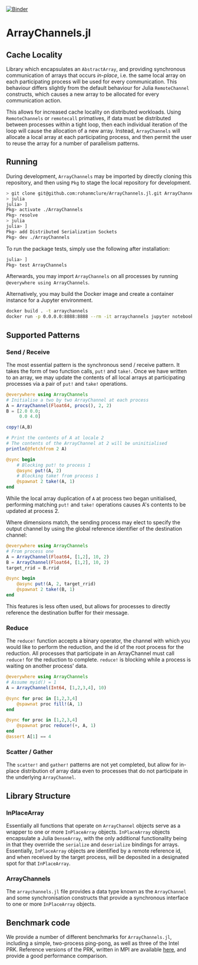 [![Binder](https://mybinder.org/badge_logo.svg)](https://mybinder.org/v2/gh/rohanmclure/ArrayChannels.jl/master)

# ArrayChannels.jl

## Cache Locality

Library which encapsulates an `AbstractArray`, and providing synchronous communication of arrays that occurs _in-place_, i.e. the same local array on each participating process will be used for every communication. This behaviour differs slightly from the default behaviour for Julia `RemoteChannel` constructs, which causes a new array to be allocated for every communication action.

This allows for increased cache locality on distributed workloads. Using `RemoteChannels` or `remotecall` primatives, if data must be distributed between processes within a tight loop, then each individual iteration of the loop will cause the allocation of a new array. Instead, `ArrayChannels` will allocate a local array at each participating process, and then permit the user to reuse the array for a number of parallelism patterns.

## Running

During development, `ArrayChannels` may be imported by directly cloning this repository, and then using `Pkg` to stage the local repository for development.

```sh
> git clone git@github.com:rohanmclure/ArrayChannels.jl.git ArrayChannels
> julia
julia> ]
Pkg> activate ./ArrayChannels
Pkg> resolve
> julia
julia> ]
Pkg> add Distributed Serialization Sockets
Pkg> dev ./ArrayChannels
```

To run the package tests, simply use the following after installation:

```sh
julia> ]
Pkg> test ArrayChannels
```

Afterwards, you may import `ArrayChannels` on all processes by running `@everywhere using ArrayChannels`.

Alternatively, you may build the Docker image and create a container instance for a Jupyter environment.

```sh
docker build . -t arraychannels
docker run -p 0.0.0.0:8888:8888 --rm -it arraychannels jupyter notebook --ip=0.0.0.0 --port=8888
```

## Supported Patterns

### Send / Receive

The most essential pattern is the synchronous send / receive pattern. It takes the form of two function calls, `put!` and `take!`. Once we have written to an array, we may update the contents of all local arrays at participating processes via a pair of `put!` and `take!` operations.

```julia
@everywhere using ArrayChannels
# Initialise a two by two ArrayChannel at each process
A = ArrayChannel(Float64, procs(), 2, 2)
B = [2.0 0.0;
     0.0 4.0]

copy!(A,B)

# Print the contents of A at locale 2
# The contents of the ArrayChannel at 2 will be uninitialised
println(@fetchfrom 2 A)

@sync begin
    # Blocking put! to process 1
    @async put!(A, 2)
    # Blocking take! from process 1
    @spawnat 2 take!(A, 1)
end
```

While the local array duplication of `A` at process two began unitialised, performing matching `put!` and `take!` operations causes A's contents to be updated at process 2.

Where dimensions match, the sending process may elect to specify the output channel by using the global reference identifier of the destination channel:

```julia
@everywhere using ArrayChannels
# From process one
A = ArrayChannel(Float64, [1,2], 10, 2)
B = ArrayChannel(Float64, [1,2], 10, 2)
target_rrid = B.rrid

@sync begin
    @async put!(A, 2, target_rrid)
    @spawnat 2 take!(B, 1)
end
```

This features is less often used, but allows for processes to directly reference the destination buffer for their message.

### Reduce

The `reduce!` function accepts a binary operator, the channel with which you would like to perform the reduction, and the id of the root process for the reduction. All processes that participate in an ArrayChannel must call `reduce!` for the reduction to complete. `reduce!` is blocking while a process is waiting on another process' data.

```julia
@everywhere using ArrayChannels
# Assume myid() = 1
A = ArrayChannel(Int64, [1,2,3,4], 10)

@sync for proc in [1,2,3,4]
    @spawnat proc fill!(A, 1)
end

@sync for proc in [1,2,3,4]
    @spawnat proc reduce!(+, A, 1)
end
@assert A[1] == 4
```

### Scatter / Gather

The `scatter!` and `gather!` patterns are not yet completed, but allow for in-place distribution of array data even to processes that do not participate in the underlying `ArrayChannel`.

## Library Structure

### InPlaceArray

Essentially all functions that operate on `ArrayChannel` objects serve as a wrapper to one or more `InPlaceArray` objects.
`InPlaceArray` objects encapsulate a Julia `DenseArray`, with the only additional functionality being in that they override the `serialize` and `deserialize` bindings for arrays. Essentially, `InPlaceArray` objects are identified by a remote reference id, and when received by the target process, will be deposited in a designated spot for that `InPlaceArray`.

### ArrayChannels

The `arraychannels.jl` file provides a data type known as the `ArrayChannel` and some synchronisation constructs that provide a synchronous interface to one or more `InPlaceArray` objects.

## Benchmark code

We provide a number of different benchmarks for `ArrayChannels.jl`, including a simple, two-process ping-pong, as well as three of the Intel PRK. Reference versions of the PRK, written in MPI are available [here](https://www.github.com/parres/kernels/tree/master/MPI1/), and provide a good performance comparison.
